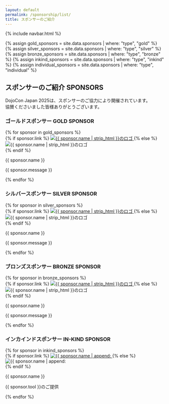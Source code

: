```yaml
---
layout: default
permalink: /sponsorship/list/
title: スポンサーのご紹介
---
```

{% include navbar.html %}

{% assign gold_sponsors       = site.data.sponsors | where: "type", "gold"       %}
{% assign silver_sponsors     = site.data.sponsors | where: "type", "silver"     %}
{% assign bronze_sponsors     = site.data.sponsors | where: "type", "bronze"     %}
{% assign inkind_sponsors     = site.data.sponsors | where: "type", "inkind"     %}
{% assign individual_sponsors = site.data.sponsors | where: "type", "individual" %}

<h2 class="text-4xl text-center mb-8 mt-30 xl:mt-15">
  スポンサーのご紹介
  <span class="block mt-5 text-2xl">SPONSORS</span>
</h2>

<p class="text-center mb-10 text-sm sm:text-base px-4 sm:px-8">
  DojoCon Japan 2025は、スポンサーのご協力により開催されています。<br>協賛くださいました皆様ありがとうございます。
</p>

<h3 class="text-2xl mt-15 mx-8 text-center mb-4">ゴールドスポンサー
  <span class="block text-base mt-1">GOLD SPONSOR</span>
</h3>
<div class="flex justify-center flex-wrap gap-x-8 px-8 max-w-3xl w-full mx-auto">
  {% for sponsor in gold_sponsors %}
    <div class="w-full flex flex-col mb-5">
      {% if sponsor.link %}
        <a
          class="flex-grow w-full flex items-center justify-center transition-all duration-200 hover:scale-105 cursor-pointer"
          style="transform-style: preserve-3d;"
          href="{{ sponsor.link }}"
          target="_blank"
          rel="noopener noreferrer"
        >
          <img class="w-full mx-auto mb-3" src="{{ sponsor.logo }}" alt="{{ sponsor.name | strip_html }}のロゴ">
        </a>
      {% else %}
        <div class="flex-grow w-full flex items-center justify-center">
          <img class="w-full mx-auto mb-3" src="{{ sponsor.logo }}" alt="{{ sponsor.name | strip_html }}のロゴ">
        </div>
      {% endif %}
      <p class="w-full mb-3 text-center break-keep">{{ sponsor.name }}</p>
      <p class="w-full text-gray-600">{{ sponsor.message }}</p>
    </div>
  {% endfor %}
</div>

<h3 class="text-2xl mt-15 mx-8 text-center mb-4">シルバースポンサー
  <span class="block text-base mt-1">SILVER SPONSOR</span>
</h3>

<div class="flex justify-center flex-wrap gap-x-8 px-8 max-w-3xl w-full mx-auto">
  {% for sponsor in silver_sponsors %}
    <div class="flex flex-col mb-5">
      {% if sponsor.link %}
        <a
          class="flex-grow w-full flex items-center justify-center transition-all duration-200 hover:scale-105 cursor-pointer"
          style="transform-style: preserve-3d;"
          href="{{ sponsor.link }}"
          target="_blank"
          rel="noopener noreferrer"
        >
          <img class="max-w-[{{500 | times:sponsor.logo_scale | round}}px] w-full mx-auto mb-3" src="{{ sponsor.logo }}" alt="{{ sponsor.name | strip_html }}のロゴ">
        </a>
      {% else %}
        <div class="flex-grow w-full flex items-center justify-center">
          <img class="w-full mx-auto mb-3" src="{{ sponsor.logo }}" alt="{{ sponsor.name | strip_html }}のロゴ">
        </div>
      {% endif %}
      <p class="w-full mb-3 text-center break-keep">{{ sponsor.name }}</p>
      <p class="w-full text-gray-600">{{ sponsor.message }}</p>
    </div>
  {% endfor %}
</div>

<h3 class="text-2xl mt-15 mx-8 text-center mb-4">ブロンズスポンサー
  <span class="block text-base mt-1">BRONZE SPONSOR</span>
</h3>

<div class="grid grid-cols-1 lg:grid-cols-2 gap-x-8 gap-y-10 px-8 sm:px-8 max-w-3xl w-full mx-auto">
  {% for sponsor in bronze_sponsors %}
    <div class="flex flex-col mb-5">
      {% if sponsor.link %}
        <a
          class="w-full h-auto lg:h-96 flex-grow-0 flex items-center justify-center transition-all duration-200 hover:scale-105 cursor-pointer"
          style="transform-style: preserve-3d;"
          href="{{ sponsor.link }}"
          target="_blank"
          rel="noopener noreferrer"
        >
          <img class="max-w-[{{300 | times:sponsor.logo_scale | round}}px] w-full mx-auto mb-3" src="{{ sponsor.logo }}" alt="{{ sponsor.name | strip_html }}のロゴ">
        </a>
      {% else %}
        <div class="w-full h-auto lg:h-96 flex-grow-0 flex items-center justify-center">
          <img class="w-full mx-auto mb-3" src="{{ sponsor.logo }}" alt="{{ sponsor.name | strip_html }}のロゴ">
        </div>
      {% endif %}
      <p class="w-full mb-3 text-center break-keep">{{ sponsor.name }}</p>
      <p class="w-full text-gray-600">{{ sponsor.message }}</p>
    </div>
  {% endfor %}
</div>

<h3 class="text-2xl mt-15 mx-8 text-center mb-4">インカインドスポンサー
  <span class="block text-base mt-1">IN-KIND SPONSOR</span>
</h3>

<div class="flex justify-center flex-wrap gap-x-8 gap-y-10 px-8 max-w-3xl mx-auto mb-20">
  {% for sponsor in inkind_sponsors %}
    <div class="flex flex-col">
      {% if sponsor.link %}
        <a
          class="flex-grow w-full flex items-center justify-center transition-all duration-200 hover:scale-105 cursor-pointer"
          style="transform-style: preserve-3d;"
          href="{{ sponsor.link }}"
          target="_blank"
          rel="noopener noreferrer"
        >
          <img class="max-w-[{{270 | times:sponsor.logo_scale | round}}px] w-full mx-auto mb-3" src="{{ sponsor.logo }}" alt="{{ sponsor.name | append: "(" | append: sponsor.tool | append:")" | strip_html }}のロゴ">
        </a>
      {% else %}
        <div class="flex-grow w-full flex items-center justify-center">
          <img class="w-full mx-auto mb-3" src="{{ sponsor.logo }}" alt="{{ sponsor.name | append: "(" | append: sponsor.tool | append:")" | strip_html }}のロゴ">
        </div>
      {% endif %}
      <p class="w-full text-center break-keep">{{ sponsor.name }}</p>
      <p class="w-full text-center break-keep">{{ sponsor.tool }}<wbr>のご提供</p>
    </div>
  {% endfor %}
</div>
